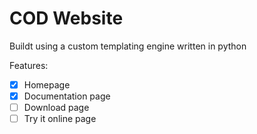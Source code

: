 # COD Website

Buildt using a custom templating engine written in python

Features:
- [x] Homepage
- [x] Documentation page
- [ ] Download page
- [ ] Try it online page